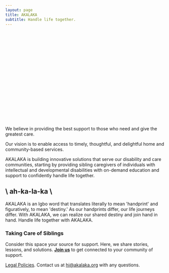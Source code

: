 ```yaml
---
layout: page
title: AKALAKA
subtitle: Handle life together.
---
```

<script src="https://fast.wistia.com/embed/medias/jvtk5jrdok.jsonp" async></script><script src="https://fast.wistia.com/assets/external/E-v1.js" async></script><div class="wistia_responsive_padding" style="padding:56.25% 0 0 0;position:relative;"><div class="wistia_responsive_wrapper" style="height:100%;left:0;position:absolute;top:0;width:100%;"><span class="wistia_embed wistia_async_jvtk5jrdok popover=true popoverAnimateThumbnail=true videoFoam=true" style="display:inline-block;height:100%;position:relative;width:100%">&nbsp;</span></div></div>

We believe in providing the best support to those who need and give the greatest care.

Our vision is to enable access to timely, thoughtful, and delightful home and community-based services.

AKALAKA is building innovative solutions that serve our disability and care communities, starting by providing sibling caregivers of individuals with intellectual and developmental disabilities with on-demand education and support to confidently handle life together.

## \ ah-ka-la-ka \ 
AKALAKA is an Igbo word that translates literally to mean 'handprint' and figuratively, to mean 'destiny.' As our handprints differ, our life journeys differ. With AKALAKA, we can realize our shared destiny and join hand in hand. Handle life together with AKALAKA.

### Taking Care of Siblings

Consider this space your source for support. Here, we share stories, lessons, and solutions. **[Join us](/join)** to get connected to your community of support.

[Legal Policies](https://akalaka.notion.site/AKALAKA-s-Legal-Policies-dc628edbc6c54f45a6eabdfd6f4d81f4). Contact us at [hi@akalaka.org](mailto:hi@akalaka.org) with any questions.
